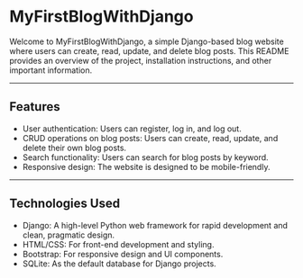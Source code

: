 # MyFirstBlogWithDjango

Welcome to MyFirstBlogWithDjango, a simple Django-based blog website where users can create, read, update, and delete blog posts. This README provides an overview of the project, installation instructions, and other important information.

---

## Features

- User authentication: Users can register, log in, and log out.
- CRUD operations on blog posts: Users can create, read, update, and delete their own blog posts.
- Search functionality: Users can search for blog posts by keyword.
- Responsive design: The website is designed to be mobile-friendly.

---

## Technologies Used

- Django: A high-level Python web framework for rapid development and clean, pragmatic design.
- HTML/CSS: For front-end development and styling.
- Bootstrap: For responsive design and UI components.
- SQLite: As the default database for Django projects.
